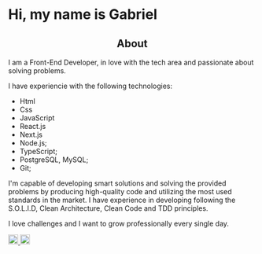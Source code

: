 # Hi, my name is Gabriel 

<h2 align="center">About</h2>

<div align="left">

I am a Front-End Developer, in love with the tech area and passionate about solving problems.

I have experiencie with the following technologies:

- Html
- Css
- JavaScript
- React.js
- Next.js
- Node.js;
- TypeScript;
- PostgreSQL, MySQL;
- Git;

I'm capable of developing smart solutions and solving the provided problems by producing high-quality code and utilizing the most used standards in the market.
I have experience in developing following the S.O.L.I.D, Clean Architecture, Clean Code and TDD principles.

I love challenges and I want to grow professionally every single day.

</div>


<div align="left">
  <a href="https://www.instagram.com/gabriel.maaciel_/" target="_blank">
    <img src="https://img.shields.io/static/v1?message=Instagram&logo=instagram&label=&color=E4405F&logoColor=white&labelColor=&style=for-the-badge" height="20" alt="instagram logo"  />
  </a>
  <a href="https://www.linkedin.com/in/gabriel-maaciel/" target="_blank">
    <img src="https://img.shields.io/static/v1?message=LinkedIn&logo=linkedin&label=&color=0077B5&logoColor=white&labelColor=&style=for-the-badge" height="20" alt="linkedin logo"  />
  </a>
</div>



